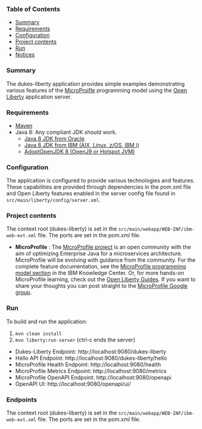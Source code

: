 
### Table of Contents
* [Summary](#summary)
* [Requirements](#requirements)
* [Configuration](#configuration)
* [Project contents](#project-contents)
* [Run](#run)
* [Notices](#notices)

### Summary

The dukes-liberty application provides simple examples demonstrating various features of the [MicroProifle](https://microprofile.io) programming model using the [Open Liberty](https://openliberty.io) application server.

### Requirements
* [Maven](https://maven.apache.org/install.html)
* Java 8: Any compliant JDK should work.
  * [Java 8 JDK from Oracle](http://www.oracle.com/technetwork/java/javase/downloads/index.html)
  * [Java 8 JDK from IBM (AIX, Linux, z/OS, IBM i)](http://www.ibm.com/developerworks/java/jdk/)
  * [AdoptOpenJDK 8 (OpenJ9 or Hotspot JVM)](https://adoptopenjdk.net/index.html)

### Configuration
The application is configured to provide various technologies and features. These capabilities are provided through dependencies in the pom.xml file and Open Liberty features enabled in the server config file found in `src/main/liberty/config/server.xml`.

### Project contents
The context root (dukes-liberty) is set in the `src/main/webapp/WEB-INF/ibm-web-ext.xml` file. The ports are set in the pom.xml file.

* **MicroProfile** : The [MicroProfile project](http://microprofile.io/) is an open community with the aim of optimizing Enterprise Java for a microservices architecture.  MicroProfile will be evolving with guidance from the community. For the complete feature documentation, see the [MicroProfile programming model section](https://www.ibm.com/support/knowledgecenter/SSEQTP_liberty/com.ibm.websphere.wlp.doc/ae/rwlp_microprofile.html) in the IBM Knowledge Center. Or, for more hands-on MicroProfile learning, check out the [Open Liberty Guides](https://openliberty.io/guides/?search=microprofile).  If you want to share your thoughts you can post straight to the [MicroProfile Google group](https://groups.google.com/forum/#!forum/microprofile).  

### Run

To build and run the application:
1. `mvn clean install`
1. `mvn liberty:run-server`  (ctrl-c ends the server)

* Dukes-Liberty Endpoint:  http://localhost:9080/dukes-liberty
* Hello API Endpoint:  http://localhost:9080/dukes-liberty/hello
* MicroProfile Health Endpoint:  http://localhost:9080/health
* MicroProfile Metrics Endpoint:  http://localhost:9080/metrics
* MicroProfile OpenAPI Endpoint:  http://localhost:9080/openapi
* OpenAPI UI:  http://localhost:9080/openapi/ui/

### Endpoints

The context root (dukes-liberty) is set in the `src/main/webapp/WEB-INF/ibm-web-ext.xml` file. The ports are set in the pom.xml file.

